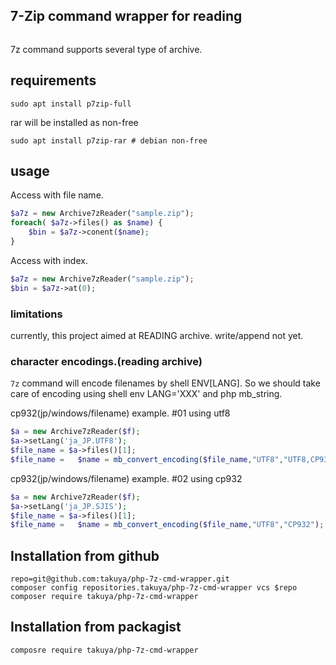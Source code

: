 ## 7-Zip command wrapper for reading
![<CircleciTest>](https://circleci.com/gh/takuya/php-7z-cmd-wrapper.svg?style=svg)


7z command supports several type of archive. 

## requirements

```
sudo apt install p7zip-full
```

rar will be installed as non-free
```
sudo apt install p7zip-rar # debian non-free
```
## usage 
Access with file name.
```php
$a7z = new Archive7zReader("sample.zip");
foreach( $a7z->files() as $name) {
    $bin = $a7z->conent($name);
}
```
Access with index.
```php
$a7z = new Archive7zReader("sample.zip");
$bin = $a7z->at(0);
```

### limitations 

currently, this project aimed at READING archive. write/append not yet.


### character encodings.(reading archive)

`7z` command will encode filenames by shell ENV[LANG].
So we should take care of encoding using shell env LANG='XXX' and php mb_string.

cp932(jp/windows/filename) example. #01 using utf8 
```php
$a = new Archive7zReader($f);
$a->setLang('ja_JP.UTF8');
$file_name = $a->files()[1];
$file_name =   $name = mb_convert_encoding($file_name,"UTF8","UTF8,CP932");
```
cp932(jp/windows/filename) example. #02 using cp932
```php
$a = new Archive7zReader($f);
$a->setLang('ja_JP.SJIS');
$file_name = $a->files()[1];
$file_name =   $name = mb_convert_encoding($file_name,"UTF8","CP932");
```


## Installation from github 
```
repo=git@github.com:takuya/php-7z-cmd-wrapper.git
composer config repositories.takuya/php-7z-cmd-wrapper vcs $repo
composer require takuya/php-7z-cmd-wrapper
```

## Installation from packagist
```
composre require takuya/php-7z-cmd-wrapper
```



